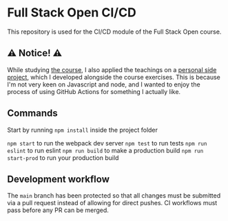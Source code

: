 # Full Stack Open CI/CD

This repository is used for the CI/CD module of the Full Stack Open course.

## :warning: Notice! :warning:

While studying [the course](https://fullstackopen.com/en/part11),
I also applied the teachings on a
[personal side project](https://github.com/gustafla/zmarkgen),
which I developed alongside the course exercises.
This is because I'm not very keen on Javascript and node, and I wanted to
enjoy the process of using GitHub Actions for something I actually like.

## Commands

Start by running `npm install` inside the project folder

`npm start` to run the webpack dev server
`npm test` to run tests
`npm run eslint` to run eslint
`npm run build` to make a production build
`npm run start-prod` to run your production build

## Development workflow

The `main` branch has been protected so that all changes must be submitted via
a pull request instead of allowing for direct pushes.
CI workflows must pass before any PR can be merged.
